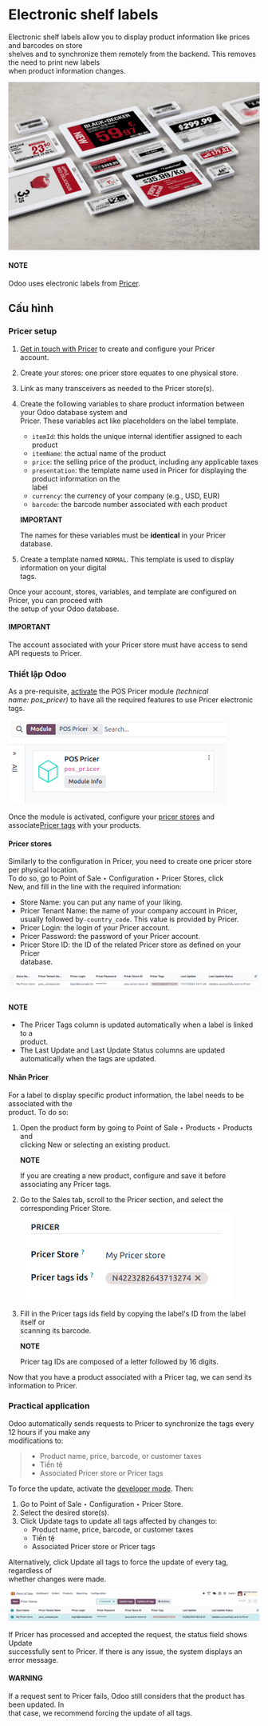 # Electronic shelf labels

Electronic shelf labels allow you to display product information like prices and barcodes on store\
shelves and to synchronize them remotely from the backend. This removes the need to print new labels\
when product information changes.

![electronic label from Pricer](../../../../_images/electronic-label.png)

#### NOTE

Odoo uses electronic labels from [Pricer](https://www.pricer.com/).

## Cấu hình

### Pricer setup

1. [Get in touch with Pricer](https://www.pricer.com/contact) to create and configure your Pricer\
   account.
2. Create your stores: one pricer store equates to one physical store.
3. Link as many transceivers as needed to the Pricer store(s).
4.  Create the following variables to share product information between your Odoo database system and\
    Pricer. These variables act like placeholders on the label template.

    * `itemId`: this holds the unique internal identifier assigned to each product
    * `itemName`: the actual name of the product
    * `price`: the selling price of the product, including any applicable taxes
    * `presentation`: the template name used in Pricer for displaying the product information on the\
      label
    * `currency`: the currency of your company (e.g., USD, EUR)
    * `barcode`: the barcode number associated with each product

    **IMPORTANT**

    The names for these variables must be **identical** in your Pricer database.
5. Create a template named `NORMAL`. This template is used to display information on your digital\
   tags.

Once your account, stores, variables, and template are configured on Pricer, you can proceed with\
the setup of your Odoo database.

#### IMPORTANT

The account associated with your Pricer store must have access to send API requests to Pricer.

### Thiết lập Odoo

As a pre-requisite, [activate](../../../general/apps_modules.md#general-install) the POS Pricer module _(technical_\
_name: pos\_pricer)_ to have all the required features to use Pricer electronic tags.

![Installing POS Pricer module from Apps](../../../../_images/pricer-module.png)

Once the module is activated, configure your [pricer stores](electronic_labels.md#pricer-tags-stores) and associate[Pricer tags](electronic_labels.md#pricer-tags-tags) with your products.

#### Pricer stores

Similarly to the configuration in Pricer, you need to create one pricer store per physical location.\
To do so, go to Point of Sale ‣ Configuration ‣ Pricer Stores, click\
New, and fill in the line with the required information:

* Store Name: you can put any name of your liking.
* Pricer Tenant Name: the name of your company account in Pricer, usually followed by`-country_code`. This value is provided by Pricer.
* Pricer Login: the login of your Pricer account.
* Pricer Password: the password of your Pricer account.
* Pricer Store ID: the ID of the related Pricer store as defined on your Pricer\
  database.

![Configuring a Pricer Store](../../../../_images/pricer-stores-setup.png)

#### NOTE

* The Pricer Tags column is updated automatically when a label is linked to a\
  product.
* The Last Update and Last Update Status columns are updated\
  automatically when the tags are updated.

#### Nhãn Pricer

For a label to display specific product information, the label needs to be associated with the\
product. To do so:

1.  Open the product form by going to Point of Sale ‣ Products ‣ Products and\
    clicking New or selecting an existing product.

    **NOTE**

    If you are creating a new product, configure and save it before associating any Pricer tags.
2. Go to the Sales tab, scroll to the Pricer section, and select the\
   corresponding Pricer Store.![Linking Pricer tags to products](../../../../_images/pricer-product.png)
3.  Fill in the Pricer tags ids field by copying the label's ID from the label itself or\
    scanning its barcode.

    **NOTE**

    Pricer tag IDs are composed of a letter followed by 16 digits.

Now that you have a product associated with a Pricer tag, we can send its information to Pricer.

### Practical application

Odoo automatically sends requests to Pricer to synchronize the tags every 12 hours if you make any\
modifications to:

> * Product name, price, barcode, or customer taxes
> * Tiền tệ
> * Associated Pricer store or Pricer tags

To force the update, activate the [developer mode](../../../general/developer_mode.md#developer-mode). Then:

1. Go to Point of Sale ‣ Configuration ‣ Pricer Store.
2. Select the desired store(s).
3. Click Update tags to update all tags affected by changes to:
   * Product name, price, barcode, or customer taxes
   * Tiền tệ
   * Associated Pricer store or Pricer tags

Alternatively, click Update all tags to force the update of every tag, regardless of\
whether changes were made.

![Update all Pricer tags](../../../../_images/update-all.png)

If Pricer has processed and accepted the request, the status field shows Update\
successfully sent to Pricer. If there is any issue, the system displays an error message.

#### WARNING

If a request sent to Pricer fails, Odoo still considers that the product has been updated. In\
that case, we recommend forcing the update of all tags.
